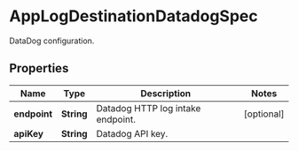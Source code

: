 

# AppLogDestinationDatadogSpec

DataDog configuration.

## Properties

| Name | Type | Description | Notes |
|------------ | ------------- | ------------- | -------------|
|**endpoint** | **String** | Datadog HTTP log intake endpoint. |  [optional] |
|**apiKey** | **String** | Datadog API key. |  |




